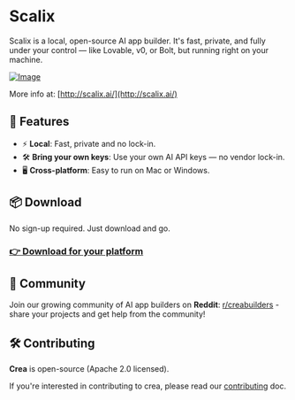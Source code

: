 # Scalix

Scalix is a local, open-source AI app builder. It's fast, private, and fully under your control — like Lovable, v0, or Bolt, but running right on your machine.

[![Image](https://github.com/user-attachments/assets/f6c83dfc-6ffd-4d32-93dd-4b9c46d17790)](http://scalix.ai/)

More info at: [http://scalix.ai/](http://scalix.ai/)

## 🚀 Features

- ⚡️ **Local**: Fast, private and no lock-in.
- 🛠 **Bring your own keys**: Use your own AI API keys — no vendor lock-in.
- 🖥️ **Cross-platform**: Easy to run on Mac or Windows.

## 📦 Download

No sign-up required. Just download and go.

### [👉 Download for your platform](https://www.scalix.ai/#download)

## 🤝 Community

Join our growing community of AI app builders on **Reddit**: [r/creabuilders](https://www.reddit.com/r/creabuilders/) - share your projects and get help from the community!

## 🛠️ Contributing

**Crea** is open-source (Apache 2.0 licensed).

If you're interested in contributing to crea, please read our [contributing](./CONTRIBUTING.md) doc.
